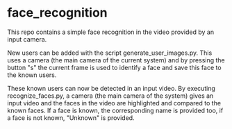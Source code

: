 # face_recognition

This repo contains a simple face recognition in the video provided by an input camera.

New users can be added with the script generate_user_images.py. This uses a camera (the main camera of the current system) and by pressing the button "s" the current frame is used to identify a face and save this face to the known users.

These known users can now be detected in an input video. By executing recognize_faces.py, a camera (the main camera of the system) gives an input video and the faces in the video are highlighted and compared to the known faces. If a face is known, the corresponding name is provided too, if a face is not known, "Unknown" is provided.